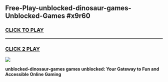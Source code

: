 
## Free-Play-unblocked-dinosaur-games-Unblocked-Games #x9r60
<h3>
<a href="https://news.freeplayer.one?title=unblocked-dinosaur-games&ref=8M">CLICK TO PLAY</a></h3>
<hr>

<h3>
<a href="https://news.freeplayer.one?title=unblocked-dinosaur-games&ref=8M">CLICK 2 PLAY</a>
  
</h3>

<a href="https://news.freeplayer.one?title=unblocked-dinosaur-games&ref=8M"><img src="https://clearcache.store/games.png"></a>


**unblocked-dinosaur-games games unblocked: Your Gateway to Fun and Accessible Online Gaming**
